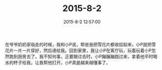 ﻿---
title: "2015-8-2"
date: 2015-8-2 12:57:00
tags: 文字
categories: 爸爸
---
在爷爷奶奶家临走的时候，我和小P说，帮爸爸把雪花片都收拾起来，小P就把雪花片一片一片穿好，然后递给我。回到家里，我让小P在客厅玩，玩着玩着小P忽然跑到厨房去了。我不知何事，正要跟过去时，小P蹦蹦蹦跑过来，拿着他平时喝水的杯子给我，让我帮他打开。小P真是越来越懂事了。 ​​​​ 